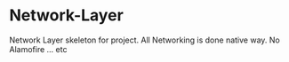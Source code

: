 # Network-Layer
Network Layer skeleton for project.
All Networking is done native way. 
No Alamofire ... etc 
